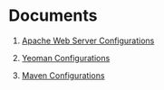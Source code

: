 Documents
=========

1. [Apache Web Server Configurations](ApacheConfigurations.md)

2. [Yeoman Configurations](YeomanConfigurations.md)

2. [Maven Configurations](MavenConfigurations.md)
